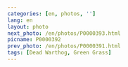 ```yaml
---
categories: [en, photos, '']
lang: en
layout: photo
next_photo: /en/photos/P0000393.html
picname: P0000392
prev_photo: /en/photos/P0000391.html
tags: [Dead Warthog, Green Grass]
---
```

